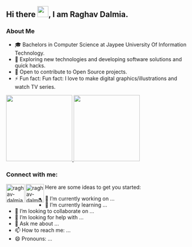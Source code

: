 <h2> Hi there <img src="https://raw.githubusercontent.com/MartinHeinz/MartinHeinz/master/wave.gif" width="30px">, I am Raghav Dalmia. </h2>
<h3>About Me</h3>

- 🎓 Bachelors in Computer Science at Jaypee University Of Information Technology.
- 🔭 Exploring new technologies and developing software solutions and quick hacks.
- 👯 Open to contribute to Open Source projects.
- ⚡ Fun fact: Fun fact: I love to make digital graphics/illustrations and watch TV series.


<a href="https://github.com/raghavdalmia1712">
  <img height="180em" src="https://github-readme-stats.vercel.app/api?username=raghavdalmia1712&theme=buefy&show_icons=true" />
  <img height="180em" src="https://github-readme-stats.vercel.app/api/top-langs/?username=raghavdalmia1712&theme=buefy&layout=compact" />
</a>

### Connect with me:
<a href="https://www.linkedin.com/in/raghavdalmia/"><img align="left" alt="raghav-dalmia | Linkedin" width="50px" src="https://cdn4.iconfinder.com/data/icons/social-media-2110/64/Linked_In-01-512.png" /></a>
<a href="https://www.instagram.com/0o_raghav_o0/"><img align="left" alt="raghav-dalmia | Instagram" width="50px" src="https://cdn4.iconfinder.com/data/icons/social-media-2110/64/Instagram-01-512.png" /></a>

Here are some ideas to get you started:

- 🔭 I’m currently working on ...
- 🌱 I’m currently learning ...
- 👯 I’m looking to collaborate on ...
- 🤔 I’m looking for help with ...
- 💬 Ask me about ...
- 📫 How to reach me: ...
- 😄 Pronouns: ...

